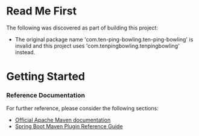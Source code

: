 # Read Me First
The following was discovered as part of building this project:

* The original package name 'com.ten-ping-bowling.ten-ping-bowling' is invalid and this project uses 'com.tenpingbowling.tenpingbowling' instead.

# Getting Started

### Reference Documentation
For further reference, please consider the following sections:

* [Official Apache Maven documentation](https://maven.apache.org/guides/index.html)
* [Spring Boot Maven Plugin Reference Guide](https://docs.spring.io/spring-boot/docs/2.2.6.RELEASE/maven-plugin/)

